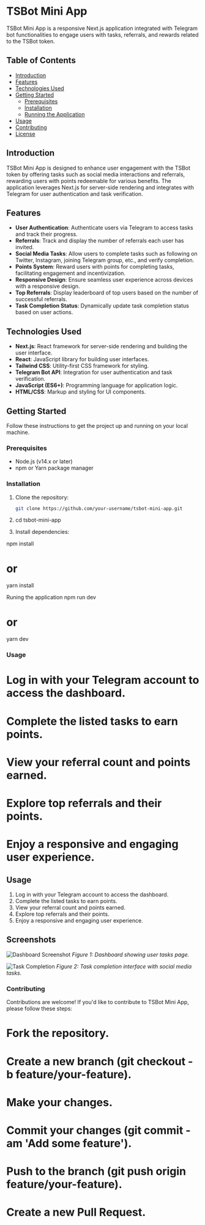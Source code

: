 # TSBot Mini App

TSBot Mini App is a responsive Next.js application integrated with Telegram bot functionalities to engage users with tasks, referrals, and rewards related to the TSBot token.

## Table of Contents

- [Introduction](#introduction)
- [Features](#features)
- [Technologies Used](#technologies-used)
- [Getting Started](#getting-started)
  - [Prerequisites](#prerequisites)
  - [Installation](#installation)
  - [Running the Application](#running-the-application)
- [Usage](#usage)
- [Contributing](#contributing)
- [License](#license)

## Introduction

TSBot Mini App is designed to enhance user engagement with the TSBot token by offering tasks such as social media interactions and referrals, rewarding users with points redeemable for various benefits. The application leverages Next.js for server-side rendering and integrates with Telegram for user authentication and task verification.

## Features

- **User Authentication**: Authenticate users via Telegram to access tasks and track their progress.
- **Referrals**: Track and display the number of referrals each user has invited.
- **Social Media Tasks**: Allow users to complete tasks such as following on Twitter, Instagram, joining Telegram group, etc., and verify completion.
- **Points System**: Reward users with points for completing tasks, facilitating engagement and incentivization.
- **Responsive Design**: Ensure seamless user experience across devices with a responsive design.
- **Top Referrals**: Display leaderboard of top users based on the number of successful referrals.
- **Task Completion Status**: Dynamically update task completion status based on user actions.

## Technologies Used

- **Next.js**: React framework for server-side rendering and building the user interface.
- **React**: JavaScript library for building user interfaces.
- **Tailwind CSS**: Utility-first CSS framework for styling.
- **Telegram Bot API**: Integration for user authentication and task verification.
- **JavaScript (ES6+)**: Programming language for application logic.
- **HTML/CSS**: Markup and styling for UI components.

## Getting Started

Follow these instructions to get the project up and running on your local machine.

### Prerequisites

- Node.js (v14.x or later)
- npm or Yarn package manager

### Installation

1. Clone the repository:

   ```bash
   git clone https://github.com/your-username/tsbot-mini-app.git

2. cd tsbot-mini-app

3. Install dependencies:


npm install
# or
yarn install


Runing the application
npm run dev
# or
yarn dev


### Usage
# Log in with your Telegram account to access the dashboard.
# Complete the listed tasks to earn points.
# View your referral count and points earned.
# Explore top referrals and their points.
# Enjoy a responsive and engaging user experience.
## Usage

1. Log in with your Telegram account to access the dashboard.
2. Complete the listed tasks to earn points.
3. View your referral count and points earned.
4. Explore top referrals and their points.
5. Enjoy a responsive and engaging user experience.

## Screenshots

![Dashboard Screenshot](/public/mini.png)
_Figure 1: Dashboard showing user tasks page._

![Task Completion](/public/task.png)
_Figure 2: Task completion interface with social media tasks._


### Contributing
Contributions are welcome! If you'd like to contribute to TSBot Mini App, please follow these steps:

# Fork the repository.
# Create a new branch (git checkout -b feature/your-feature).
# Make your changes.
# Commit your changes (git commit -am 'Add some feature').
# Push to the branch (git push origin feature/your-feature).
# Create a new Pull Request.


